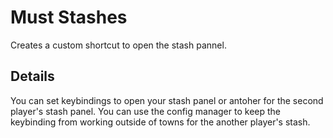 # Must Stashes

Creates a custom shortcut to open the stash pannel.

## Details

You can set keybindings to open your stash panel or antoher for the second player's stash panel.
You can use the config manager to keep the keybinding from working outside of towns for the another player's stash.
